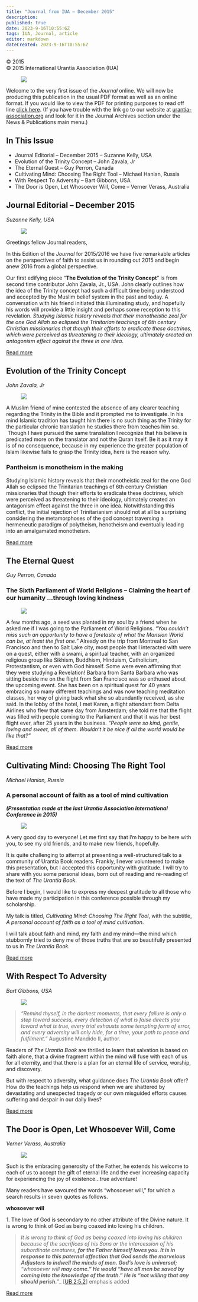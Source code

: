 ```yaml
---
title: "Journal from IUA — December 2015"
description: 
published: true
date: 2023-9-16T10:55:6Z
tags: IUA, Journal, article
editor: markdown
dateCreated: 2023-9-16T10:55:6Z
---
```


<p class="v-card v-sheet theme--light gray lighten-3 px-2">© 2015 <br>© 2015 International Urantia Association (IUA)</p>

<figure id="Figure_1" class="image urantiapedia">
<img src="../../../image/article/IUA_Journal/Journal-Header-Revised-April-2020-706x287.jpg">
</figure>

Welcome to the very first issue of the _Journal_ online. We will now be producing this publication in the usual PDF format as well as an online format. If you would like to view the PDF for printing purposes to read off line [click here](http://urantia-association.org/wp-content/uploads/2016/01/Journal_Vol22_No4.pdf). (If you have trouble with the link go to our website at [urantia-association.org](http://urantia-association.org/) and look for it in the Journal Archives section under the News & Publications main menu.)


## In This Issue

- Journal Editorial – December 2015 – Suzanne Kelly, USA
- Evolution of the Trinity Concept – John Zavala, Jr
- The Eternal Quest – Guy Perron, Canada
- Cultivating Mind: Choosing The Right Tool – Michael Hanian, Russia
- With Respect To Adversity – Bart Gibbons, USA
- The Door is Open, Let Whosoever Will, Come – Verner Verass, Australia

## Journal Editorial – December 2015

_Suzanne Kelly, USA_

<figure id="Figure_2" class="image urantiapedia image-style-align-left" alt="Suzanne Kelly">
<img src="../../../image/article/IUA_Journal/Suzanne-Kelly-150x150.jpg">
</figure>

Greetings fellow Journal readers,

In this Edition of the _Journal_ for 2015/2016 we have five remarkable articles on the perspectives of faith to assist us in rounding out 2015 and begin anew 2016 from a global perspective.

Our first edifying piece “**The Evolution of the Trinity Concept**” is from second time contributor John Zavala, Jr., USA. John clearly outlines how the idea of the Trinity concept had such a difficult time being understood and accepted by the Muslim belief system in the past and today. A conversation with his friend initiated this illuminating study, and hopefully his words will provide a little insight and perhaps some reception to this revelation. _Studying Islamic history reveals that their monotheistic zeal for the one God Allah so eclipsed the Trinitarian teachings of 6th century Christian missionaries that though their efforts to eradicate these doctrines, which were perceived as threatening to their ideology, ultimately created an antagonism effect against the three in one idea_.

[Read more](/en/article/Suzanne_Kelly/journal_editorial_december_2015)
<br style="clear:both;"/>


## Evolution of the Trinity Concept

_John Zavala, Jr_

<figure id="Figure_3" class="image urantiapedia image-style-align-right" alt="Paradise Trinity">
<img src="../../../image/article/IUA_Journal/Paradise-Trinity-300x255.jpg">
</figure>

A Muslim friend of mine contested the absence of any clearer teaching regarding the Trinity in the Bible and it prompted me to investigate. In his mind Islamic tradition has taught him there is no such thing as the Trinity for the particular chronic translation he studies there from teaches him so.  Though I have pursued the same translation I recognize that his believe is predicated more on the translator and not the Quran itself. Be it as it may it is of no consequence, because in my experience the greater population of Islam likewise fails to grasp the Trinity idea, here is the reason why.
<br style="clear:both;"/>

### Pantheism is monotheism in the making

Studying Islamic history reveals that their monotheistic zeal for the one God Allah so eclipsed the Trinitarian teachings of 6th century Christian missionaries that though their efforts to eradicate these doctrines, which were perceived as threatening to their ideology, ultimately created an antagonism effect against the three in one idea. Notwithstanding this conflict, the initial rejection of Trinitarianism should not at all be surprising considering the metamorphoses of the god concept traversing a hermeneutic paradigm of polytheism, henotheism and eventually leading into an amalgamated monotheism.

[Read more](/en/article/John_Zavala_Jr/evolution_of_the_trinity_concept)


## The Eternal Quest

_Guy Perron, Canada_

### The Sixth Parliament of World Religions – Claiming the heart of our humanity …through loving kindness

<figure id="Figure_4" class="image urantiapedia image-style-align-right" alt="World Parliment of Religions">
<img src="../../../image/article/IUA_Journal/Screen-Shot-2016-02-22-at-10.45.05-AM.jpg">
</figure>

A few months ago, a seed was planted in my soul by a friend when he asked me if I was going to the Parliament of World Religions. _“You couldn’t miss such an opportunity to have a foretaste of what the Mansion World can be, at least the first one.”_ Already on the trip from Montreal to San Francisco and then to Salt Lake city, most people that I interacted with were on a quest, either with a swami, a spiritual teacher, with an organized religious group like Sikhism, Buddhism, Hinduism, Catholicism, Protestantism, or even with God himself. Some were even affirming that they were studying a Revelation! Barbara from Santa Barbara who was sitting beside me on the flight from San Francisco was so enthused about the upcoming event. She has been on a spiritual quest for 40 years embracing so many different teachings and was now teaching meditation classes, her way of giving back what she so abundantly received, as she said. In the lobby of the hotel, I met Karen, a flight attendant from Delta Airlines who flew that same day from Amsterdam; she told me that the flight was filled with people coming to the Parliament and that it was her best flight ever, after 25 years in the business. _“People were so kind, gentle, loving and sweet, all of them. Wouldn’t it be nice if all the world would be like that?”_

[Read more](/en/article/Guy_Perron/the_eternal_quest)
<br style="clear:both;"/>


## Cultivating Mind: Choosing The Right Tool

_Michael Hanian, Russia_

### A personal account of faith as a tool of mind cultivation

___(Presentation made at the last Urantia Association International Conference in 2015)___

<figure id="Figure_5" class="image urantiapedia image-style-align-right" alt="Screen Shot 2016-02-22 at 10.58.49 AM">
<img src="../../../image/article/IUA_Journal/Screen-Shot-2016-02-22-at-10.58.49-AM-300x166.jpg">
</figure>

A very good day to everyone! Let me first say that I’m happy to be here with you, to see my old friends, and to make new friends, hopefully.

It is quite challenging to attempt at presenting a well-structured talk to a community of Urantia Book readers. Frankly, I never volunteered to make this presentation, but I accepted this opportunity with gratitude. I will try to share with you some personal ideas, born out of reading and re-reading of the text of _The Urantia Book_.

Before I begin, I would like to express my deepest gratitude to all those who have made my participation in this conference possible through my scholarship.

My talk is titled, _Cultivating Mind: Choosing The Right Tool_, with the subtitle, _A personal account of faith as a tool of mind cultivation_.

I will talk about faith and mind, my faith and my mind—the mind which stubbornly tried to deny me of those truths that are so beautifully presented to us in _The Urantia Book_.

[Read more](/en/article/Michael_Hanian/cultivating_mind_choosing_the_right_tool)
<br style="clear:both;"/>


## With Respect To Adversity

_Bart Gibbons, USA_

<figure id="Figure_6" class="image urantiapedia">
<img src="../../../image/article/IUA_Journal/Screen-Shot-2016-02-22-at-11.10.16-AM-300x244.jpg">
</figure>

> _“Remind thyself, in the darkest moments, that every failure is only a step toward success, every detection of what is false directs you toward what is true, every trial exhausts some tempting form of error, and every adversity will only hide, for a time, your path to peace and fulfilment.”_ Augustine Mandido II, author.

Readers of _The Urantia Book_ are thrilled to learn that salvation is based on faith alone, that a divine fragment within the mind will fuse with each of us for all eternity, and that there is a plan for an eternal life of service, worship, and discovery.

But with respect to adversity, what guidance does _The Urantia Book_ offer? How do the teachings help us respond when we are shattered by devastating and unexpected tragedy or our own misguided efforts causes suffering and despair in our daily lives?

[Read more](/en/article/Bart_Gibbons/with_respect_to_adversity)
<br style="clear:both;"/>


## The Door is Open, Let Whosoever Will, Come

_Verner Verass, Australia_

<figure id="Figure_7" class="image urantiapedia image-style-align-left" alt="Screen Shot 2016-02-22 at 11.14.39 AM">
<img src="../../../image/article/IUA_Journal/Screen-Shot-2016-02-22-at-11.14.39-AM.jpg">
</figure>

Such is the embracing generosity of the Father, he extends his welcome to each of us to accept the gift of eternal life and the ever increasing capacity for experiencing the joy of existence…true adventure!

Many readers have savoured the words “whosoever will,” for which a search results in seven quotes as follows.
<br style="clear:both;"/>

**whosoever will**

1\. The love of God is secondary to no other attribute of the Divine nature. It is wrong to think of God as being coaxed into loving his children.


> _It is wrong to think of God as being coaxed into loving his children because of the sacrifices of his Sons or the intercession of his subordinate creatures, ***for the Father himself loves you. It is in response to this paternal affection that God sends the marvelous Adjusters to indwell the minds of men. God’s love is universal;*** “whosoever will_ ***may come.” He would “have all men be saved by coming into the knowledge of the truth.” He is “not willing that any should perish.***”_ [[UB 2:5.2](/en/The_Urantia_Book/2#p5_2)] emphasis added

[Read more](/en/article/Verner_Verass/the_door_is_open)